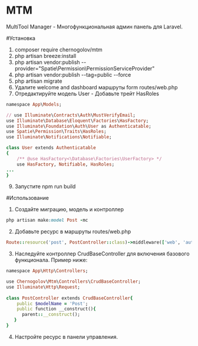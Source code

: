 # MTM
MultiTool Manager - Многофункциональная админ панель для Laravel.

#Установка

1. composer require chernogolov/mtm
2. php artisan breeze:install
3. php artisan vendor:publish --provider="Spatie\Permission\PermissionServiceProvider"
4. php artisan vendor:publish --tag=public --force
5. php artisan migrate
7. Удалите welcome and dashboard маршруты form routes/web.php
8. Отредактируйте модель User - Добавьте трейт HasRoles
```rb
namespace App\Models;

// use Illuminate\Contracts\Auth\MustVerifyEmail;
use Illuminate\Database\Eloquent\Factories\HasFactory;
use Illuminate\Foundation\Auth\User as Authenticatable;
use Spatie\Permission\Traits\HasRoles;
use Illuminate\Notifications\Notifiable;

class User extends Authenticatable
{
    /** @use HasFactory<\Database\Factories\UserFactory> */
    use HasFactory, Notifiable, HasRoles;
...
}
```
9. Запустите npm run build

#Использование
1. Создайте миграцию, модель и контроллер
```rb
php artisan make:model Post -mc
```
2. Добавьте ресурс в маршруты routes/web.php
```rb
Route::resource('post', PostController::class)->middleware(['web', 'auth', 'verified']);
```
3. Наследуйте контроллер CrudBaseController для включения базового функционала. Пример ниже:
```rb
namespace App\Http\Controllers;

use Chernogolov\Mtm\Controllers\CrudBaseController;
use Illuminate\Http\Request;
 
class PostController extends CrudBaseController{
    public $modelName = 'Post';
    public function __construct(){
      parent::__construct();
   }
}
```
4. Настройте ресурс в панели управления.

    


